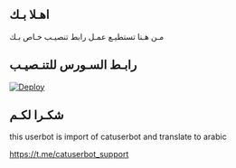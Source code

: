 ## اهـلا بـك
مـن هـنا تستطيـع عمـل رابط تنصيـب خـاص بـك

## رابـط السـورس للتنـصيـب

[![Deploy](https://www.herokucdn.com/deploy/button.svg)](https://heroku.com/deploy?template=https://github.com/Alisalimmozh/jmthon)

## شكـرا لكـم 


this userbot is import of catuserbot and translate to arabic

https://t.me/catuserbot_support
